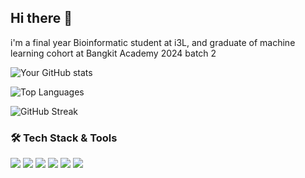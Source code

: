 ## Hi there 👋
i'm a final year Bioinformatic student at i3L, and graduate of machine learning cohort at Bangkit Academy 2024 batch 2 

![Your GitHub stats](https://github-readme-stats.vercel.app/api?username=callmiAnggi&show_icons=true&theme=radical)

![Top Languages](https://github-readme-stats.vercel.app/api/top-langs/?username=callmiAnggi&layout=compact&theme=radical)

![GitHub Streak](https://github-readme-streak-stats.herokuapp.com/?user=callmiAnggi&theme=radical)

### 🛠 Tech Stack & Tools  

<p align="left">
  <img src="https://img.shields.io/badge/-Python-3776AB?style=flat-square&logo=python&logoColor=white"/>
  <img src="https://img.shields.io/badge/-JavaScript-F7DF1E?style=flat-square&logo=javascript&logoColor=black"/>
  <img src="https://img.shields.io/badge/-React-61DAFB?style=flat-square&logo=react&logoColor=black"/>
  <img src="https://img.shields.io/badge/-TensorFlow-FF6F00?style=flat-square&logo=tensorflow&logoColor=white"/>
  <img src="https://img.shields.io/badge/-VS%20Code-007ACC?style=flat-square&logo=visual-studio-code&logoColor=white"/>
  <img src="https://img.shields.io/badge/-Git-F05032?style=flat-square&logo=git&logoColor=white"/>
</p>




<!--
**callmiAnggi/callmiAnggi** is a ✨ _special_ ✨ repository because its `README.md` (this file) appears on your GitHub profile.

Here are some ideas to get you started:

- 🔭 I’m currently working on ...
- 🌱 I’m currently learning ...
- 👯 I’m looking to collaborate on ...
- 🤔 I’m looking for help with ...
- 💬 Ask me about ...
- 📫 How to reach me: ...
- 😄 Pronouns: ...
- ⚡ Fun fact: ...
-->
